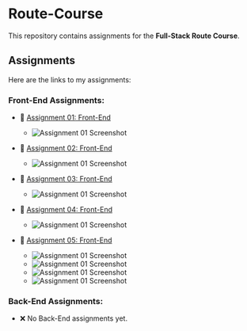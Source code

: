 # Route-Course
This repository contains assignments for the **Full-Stack Route Course**.

## Assignments

Here are the links to my assignments:

### Front-End Assignments:
- 🔗 [Assignment 01: Front-End](https://yassinsultan.github.io/Route-Course/Front-End/Assigment-01/)
  - ![Assignment 01 Screenshot](./Front-End/Assignment-01/screenshot01.png)
 
    
- 🔗 [Assignment 02: Front-End](https://yassinsultan.github.io/Route-Course/Front-End/Assigment-02/)
  - ![Assignment 01 Screenshot](./Front-End/Assignment-02/screenshot01.png)
 
    
- 🔗 [Assignment 03: Front-End](https://yassinsultan.github.io/Route-Course/Front-End/Assigment-03/)
  - ![Assignment 01 Screenshot](./Front-End/Assignment-03/screenshot01.png)
 
    
- 🔗 [Assignment 04: Front-End](https://yassinsultan.github.io/Route-Course/Front-End/Assigment-04/)
  - ![Assignment 01 Screenshot](./Front-End/Assignment-04/screenshot01.png)

    
- 🔗 [Assignment 05: Front-End](https://yassinsultan.github.io/Route-Course/Front-End/Assigment-05/)
  - ![Assignment 01 Screenshot](./Front-End/Assignment-05/screenshot01.png)
  - ![Assignment 01 Screenshot](./Front-End/Assignment-05/screenshot02.png)
  - ![Assignment 01 Screenshot](./Front-End/Assignment-05/screenshot03.png)
  - ![Assignment 01 Screenshot](./Front-End/Assignment-05/screenshot04.png) 

### Back-End Assignments:
- ❌  No Back-End assignments yet.
